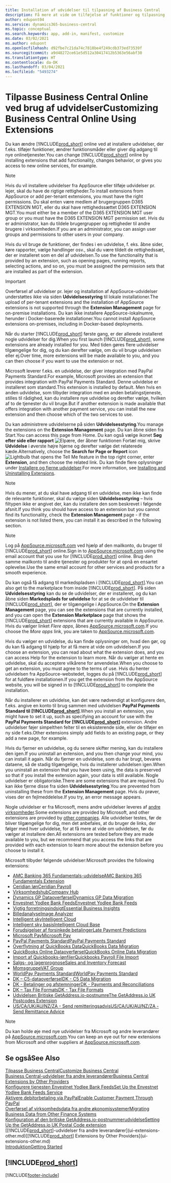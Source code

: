 ```yaml
---
title: Installation af udvidelser til tilpasning af Business Central
description: Få mere at vide om tilføjelse af funktioner og tilpasning af Business Central ved at installere udvidelser.
author: edupont04
ms.service: dynamics365-business-central
ms.topic: conceptual
ms.search.keywords: app, add-in, manifest, customize
ms.date: 03/02/2021
ms.author: edupont
ms.openlocfilehash: d92fbe7c21da74c7818be4f249cdb373ed73539f
ms.sourcegitcommit: a9d48272ce61e5d512a30417412b5363e56abf30
ms.translationtype: HT
ms.contentlocale: da-DK
ms.lasthandoff: 03/04/2021
ms.locfileid: "5493274"
---
```

# <a name="customizing-business-central-online-using-extensions"></a><span data-ttu-id="dda0a-103">Tilpasse Business Central Online ved brug af udvidelser</span><span class="sxs-lookup"><span data-stu-id="dda0a-103">Customizing Business Central Online Using Extensions</span></span>

<span data-ttu-id="dda0a-104">Du kan ændre [!INCLUDE[prod_short](includes/prod_short.md)] online ved at installere udvidelser, der f.eks. tilføjer funktioner, ændrer funktionsmåder eller giver dig adgang til nye onlinetjenester.</span><span class="sxs-lookup"><span data-stu-id="dda0a-104">You can change [!INCLUDE[prod_short](includes/prod_short.md)] online by installing extensions that add functionality, changes behavior, or gives you access to new online services, for example.</span></span>

> [!NOTE]
> <span data-ttu-id="dda0a-105">Hvis du vil installere udvidelser fra AppSource eller tilføje udvidelser pr. lejer, skal du have de rigtige rettigheder.</span><span class="sxs-lookup"><span data-stu-id="dda0a-105">To install extensions from AppSource or add per-tenant extensions, you must have the right permissions.</span></span> <span data-ttu-id="dda0a-106">Du skal enten være medlem af brugergruppen D365 EXTENSION MGT, eller du skal have rettighedssættet D365 EXTENSION MGT.</span><span class="sxs-lookup"><span data-stu-id="dda0a-106">You must either be a member of the D365 EXTENSION MGT user group or you must have the D365 EXTENSION MGT permission set.</span></span> <span data-ttu-id="dda0a-107">Hvis du er administrator, kan du tildele brugergrupper og rettigheder til andre brugere i virksomheden.</span><span class="sxs-lookup"><span data-stu-id="dda0a-107">If you are an administrator, you can assign user groups and permissions to other users in your company.</span></span>

<span data-ttu-id="dda0a-108">Hvis du vil bruge de funktioner, der findes i en udvidelse, f. eks. åbne sider, køre rapporter, vælge handlinger osv., skal du være tildelt de rettighedssæt, der er installeret som en del af udvidelsen.</span><span class="sxs-lookup"><span data-stu-id="dda0a-108">To use the functionality that is provided by an extension, such as opening pages, running reports, selecting actions, and so on, you must be assigned the permission sets that are installed as part of the extension.</span></span>

> [!IMPORTANT]  
> <span data-ttu-id="dda0a-109">Overførsel af udvidelser pr. lejer og installation af AppSource-udvidelser understøttes ikke via siden **Udvidelsesstyring** til lokale installationer.</span><span class="sxs-lookup"><span data-stu-id="dda0a-109">The upload of per-tenant extensions and the installation of AppSource extensions is not supported through the **Extension Management** page for on-premise installations.</span></span> <span data-ttu-id="dda0a-110">Du kan ikke installere AppSource-lokalnumre, herunder i Docker-baserede installationer.</span><span class="sxs-lookup"><span data-stu-id="dda0a-110">You cannot install AppSource extensions on-premises, including in Docker-based deployments.</span></span>

<span data-ttu-id="dda0a-111">Når du starter [!INCLUDE[prod_short](includes/prod_short.md)] første gang, er der allerede installeret nogle udvidelser for dig.</span><span class="sxs-lookup"><span data-stu-id="dda0a-111">When you first launch [!INCLUDE[prod_short](includes/prod_short.md)], some extensions are already installed for you.</span></span> <span data-ttu-id="dda0a-112">Med tiden gøres flere udvidelser tilgængelige for dig, og du kan derefter vælge, om du vil bruge udvidelsen eller ej.</span><span class="sxs-lookup"><span data-stu-id="dda0a-112">Over time, more extensions will be made available to you, and you can then choose if you want to use the extension or not.</span></span>

<span data-ttu-id="dda0a-113">Microsoft leverer f.eks. en udvidelse, der giver integration med PayPal Payments Standard.</span><span class="sxs-lookup"><span data-stu-id="dda0a-113">For example, Microsoft provides an extension that provides integration with PayPal Payments Standard.</span></span> <span data-ttu-id="dda0a-114">Denne udvidelse er installeret som standard.</span><span class="sxs-lookup"><span data-stu-id="dda0a-114">This extension is installed by default.</span></span>
<span data-ttu-id="dda0a-115">Men hvis en anden udvidelse, som tilbyder integration med en anden betalingstjeneste, stilles til rådighed, kan du installere nye udvidelse og derefter vælge, hvilken af to de tjenester du vil bruge.</span><span class="sxs-lookup"><span data-stu-id="dda0a-115">But if another extension is made available that offers integration with another payment service, you can install the new extension and then choose which of the two services to use.</span></span>  

<span data-ttu-id="dda0a-116">Du kan administrere udvidelserne på siden **Udvidelsesstyring**.</span><span class="sxs-lookup"><span data-stu-id="dda0a-116">You manage the extensions on the **Extension Management** page.</span></span> <span data-ttu-id="dda0a-117">Du kan åbne siden fra Start.</span><span class="sxs-lookup"><span data-stu-id="dda0a-117">You can access this page from Home.</span></span> <span data-ttu-id="dda0a-118">Du kan også vælge ikonet **Søg efter side eller rapport** ![Elpære, der åbner funktionen Fortæl mig](media/ui-search/search_small.png "Fortæl mig, hvad du vil foretage dig"), skrive **Udvidelse** i øverste højre hjørne og derefter vælge det relaterede kæde.</span><span class="sxs-lookup"><span data-stu-id="dda0a-118">Alternatively, choose the **Search for Page or Report** icon ![Lightbulb that opens the Tell Me feature](media/ui-search/search_small.png "Tell me what you want to do") in the top right corner, enter **Extension**, and then choose the related link.</span></span> <span data-ttu-id="dda0a-119">Du kan finde flere oplysninger under [Installere og fjerne udvidelser](ui-extensions-install-uninstall.md).</span><span class="sxs-lookup"><span data-stu-id="dda0a-119">For more information, see [Installing and Uninstalling Extensions](ui-extensions-install-uninstall.md).</span></span>

> [!NOTE]  
> <span data-ttu-id="dda0a-120">Hvis du mener, at du skal have adgang til en udvidelse, men ikke kan finde de relevante funktioner, skal du vælge siden **Udvidelsesstyring** – hvis filtypen ikke er angivet der, kan du installere den som beskrevet i følgende afsnit.</span><span class="sxs-lookup"><span data-stu-id="dda0a-120">If you think you should have access to an extension but you cannot find its functionality, check the **Extension Management** page - if the extension is not listed there, you can install it as described in the following section.</span></span>  

> [!NOTE]  
> <span data-ttu-id="dda0a-121">Log på [AppSource.microsoft.com](https://appsource.microsoft.com/) ved hjælp af den mailkonto, du bruger til [!INCLUDE[prod_short](includes/prod_short.md)] online.</span><span class="sxs-lookup"><span data-stu-id="dda0a-121">Sign in to [AppSource.microsoft.com](https://appsource.microsoft.com/) using the email account that you use for [!INCLUDE[prod_short](includes/prod_short.md)] online.</span></span> <span data-ttu-id="dda0a-122">Brug den samme mailkonto til andre tjenester og produkter for at opnå en ensartet oplevelse.</span><span class="sxs-lookup"><span data-stu-id="dda0a-122">Use the same email account for other services and products for a smooth experience.</span></span>  

<span data-ttu-id="dda0a-123">Du kan også få adgang til markedspladsen i [!INCLUDE[prod_short](includes/prod_short.md)].</span><span class="sxs-lookup"><span data-stu-id="dda0a-123">You can also get to the marketplace from inside [!INCLUDE[prod_short](includes/prod_short.md)].</span></span> <span data-ttu-id="dda0a-124">På siden **Udvidelsesstyring** kan du se de udvidelser, der er installeret, og du kan åbne siden **Markedsplads for udvidelse** for at se de udvidelser til [!INCLUDE[prod_short](includes/prod_short.md)], der er tilgængelige i AppSource.</span><span class="sxs-lookup"><span data-stu-id="dda0a-124">On the **Extension Management** page, you can see the extensions that are currently installed, and you can open the **Extension Marketplace** page that shows the [!INCLUDE[prod_short](includes/prod_short.md)] extensions that are currently available in AppSource.</span></span> <span data-ttu-id="dda0a-125">Hvis du vælger linket *Flere apps*, åbnes [AppSource.microsoft.com](https://appsource.microsoft.com/marketplace/apps?product=dynamics-365%3Bdynamics-365-business-central&page=1).</span><span class="sxs-lookup"><span data-stu-id="dda0a-125">If you choose the *More apps* link, you are taken to [AppSource.microsoft.com](https://appsource.microsoft.com/marketplace/apps?product=dynamics-365%3Bdynamics-365-business-central&page=1).</span></span>  

<span data-ttu-id="dda0a-126">Hvis du vælger en udvidelse, du kan finde oplysninger om, hvad den gør, og du kan få adgang til hjælp for at få mere at vide om udvidelsen.</span><span class="sxs-lookup"><span data-stu-id="dda0a-126">If you choose an extension, you can read about what the extension does, and you can access Help for the extension to learn more.</span></span> <span data-ttu-id="dda0a-127">Når du vælger at hente en udvidelse, skal du acceptere vilkårene for anvendelse.</span><span class="sxs-lookup"><span data-stu-id="dda0a-127">When you choose to get an extension, you must agree to the terms of use.</span></span> <span data-ttu-id="dda0a-128">Hvis du henter udvidelsen fra AppSource-webstedet, logges du på [!INCLUDE[prod_short](includes/prod_short.md)] for at fuldføre installationen.</span><span class="sxs-lookup"><span data-stu-id="dda0a-128">If you get the extension from the AppSource website, you will be signed in to [!INCLUDE[prod_short](includes/prod_short.md)] to complete the installation.</span></span>  

<span data-ttu-id="dda0a-129">Når du installerer en udvidelse, kan det være nødvendigt at konfigurere den, f.eks. angive en konto til brug sammen med udvidelsen **PayPal Payments Standard til [!INCLUDE[prod_short](includes/prod_short.md)]**.</span><span class="sxs-lookup"><span data-stu-id="dda0a-129">When you install an extension, you might have to set it up, such as specifying an account for use with the **PayPal Payments Standard for [!INCLUDE[prod_short](includes/prod_short.md)]** extension.</span></span>
<span data-ttu-id="dda0a-130">Andre udvidelser føjer simpelthen felter til en eksisterende side, eller de tilføjer en ny side f.eks.</span><span class="sxs-lookup"><span data-stu-id="dda0a-130">Other extensions simply add fields to an existing page, or they add a new page, for example.</span></span>   

<span data-ttu-id="dda0a-131">Hvis du fjerner en udvidelse, og du senere skifter mening, kan du installere den igen.</span><span class="sxs-lookup"><span data-stu-id="dda0a-131">If you uninstall an extension, and you then change your mind, you can install it again.</span></span> <span data-ttu-id="dda0a-132">Når du fjerner en udvidelse, som du har brugt, bevares dataene, så de stadig tilgængelige, hvis du installerer udvidelsen igen.</span><span class="sxs-lookup"><span data-stu-id="dda0a-132">When you uninstall an extension that you have been using, the data is preserved so that if you install the extension again, your data is still available.</span></span> <span data-ttu-id="dda0a-133">Nogle udvidelser er obligatoriske.</span><span class="sxs-lookup"><span data-stu-id="dda0a-133">There are some extensions that are required.</span></span> <span data-ttu-id="dda0a-134">Du kan ikke fjerne disse fra siden **Udvidelsesstyring**.</span><span class="sxs-lookup"><span data-stu-id="dda0a-134">You are prevented from uninstalling these from the **Extension Management** page.</span></span> <span data-ttu-id="dda0a-135">Hvis du prøver, vises der en fejlmeddelelse.</span><span class="sxs-lookup"><span data-stu-id="dda0a-135">If you try, an error message appears.</span></span>  

<span data-ttu-id="dda0a-136">Nogle udvidelser er fra Microsoft, mens andre udvidelser leveres af [andre virksomheder](ui-extensions-other.md).</span><span class="sxs-lookup"><span data-stu-id="dda0a-136">Some extensions are provided by Microsoft, and other extensions are provided by [other companies](ui-extensions-other.md).</span></span> <span data-ttu-id="dda0a-137">Alle udvidelser testes, før de bliver tilgængelige for dig, men det anbefales, at du bruger de links, der følger med hver udvidelse, for at få mere at vide om udvidelsen, før du vælger at installere den.</span><span class="sxs-lookup"><span data-stu-id="dda0a-137">All extensions are tested before they are made available to you, but we recommend that you access the links that are provided with each extension to learn more about the extension before you choose to install it.</span></span>  

<span data-ttu-id="dda0a-138">Microsoft tilbyder følgende udvidelser:</span><span class="sxs-lookup"><span data-stu-id="dda0a-138">Microsoft provides the following extensions:</span></span>  

* [<span data-ttu-id="dda0a-139">AMC Banking 365 Fundamentals-udvidelse</span><span class="sxs-lookup"><span data-stu-id="dda0a-139">AMC Banking 365 Fundamentals Extension</span></span>](ui-extensions-amc-banking.md)
* [<span data-ttu-id="dda0a-140">Ceridian løn</span><span class="sxs-lookup"><span data-stu-id="dda0a-140">Ceridian Payroll</span></span>](ui-extensions-ceridian-payroll.md)
* [<span data-ttu-id="dda0a-141">Virksomhedshub</span><span class="sxs-lookup"><span data-stu-id="dda0a-141">Company Hub</span></span>](ui-extensions-company-hub.md)  
* [<span data-ttu-id="dda0a-142">Dynamics GP Dataoverførsel</span><span class="sxs-lookup"><span data-stu-id="dda0a-142">Dynamics GP Data Migration</span></span>](ui-extensions-dynamicsgp-data-migration.md)
* [<span data-ttu-id="dda0a-143">Envestnet Yodlee Bank Feeds</span><span class="sxs-lookup"><span data-stu-id="dda0a-143">Envestnet Yodlee Bank Feeds</span></span>](ui-extensions-yodlee-bank-feeds.md)
* [<span data-ttu-id="dda0a-144">Vigtig forretningsindsigt</span><span class="sxs-lookup"><span data-stu-id="dda0a-144">Essential Business Insights</span></span>](ui-extensions-essential-business-insights.md)
* [<span data-ttu-id="dda0a-145">Billedanalyse</span><span class="sxs-lookup"><span data-stu-id="dda0a-145">Image Analyzer</span></span>](ui-extensions-image-analyzer.md)
* [<span data-ttu-id="dda0a-146">Intelligent sky</span><span class="sxs-lookup"><span data-stu-id="dda0a-146">Intelligent Cloud</span></span>](ui-extensions-data-replication.md)
* [<span data-ttu-id="dda0a-147">Intelligent sky basis</span><span class="sxs-lookup"><span data-stu-id="dda0a-147">Intelligent Cloud Base</span></span>](ui-extensions-intelligent-cloud.md)  
* [<span data-ttu-id="dda0a-148">Forudsigelser af forsinkede betalinger</span><span class="sxs-lookup"><span data-stu-id="dda0a-148">Late Payment Predictions</span></span>](ui-extensions-late-payment-prediction.md)
* [<span data-ttu-id="dda0a-149">Microsoft Pay</span><span class="sxs-lookup"><span data-stu-id="dda0a-149">Microsoft Pay</span></span>](ui-extensions-microsoft-pay-payments.md)
* [<span data-ttu-id="dda0a-150">PayPal Payments Standard</span><span class="sxs-lookup"><span data-stu-id="dda0a-150">PayPal Payments Standard</span></span>](ui-extensions-paypal-payments-standard.md)
* [<span data-ttu-id="dda0a-151">Overflytning af QuickBooks Data</span><span class="sxs-lookup"><span data-stu-id="dda0a-151">QuickBooks Data Migration</span></span>](ui-extensions-quickbooks-data-migration.md)
* [<span data-ttu-id="dda0a-152">QuickBooks Online Dataoverførsel</span><span class="sxs-lookup"><span data-stu-id="dda0a-152">QuickBooks Online Data Migration</span></span>](ui-extensions-quickbooks-online-data-migration.md)
* [<span data-ttu-id="dda0a-153">Import af Quickbooks-lønfiler</span><span class="sxs-lookup"><span data-stu-id="dda0a-153">Quickbooks Payroll File Import</span></span>](ui-extensions-quickbooks-payroll.md)
* [<span data-ttu-id="dda0a-154">Salgs- og lagerprognose</span><span class="sxs-lookup"><span data-stu-id="dda0a-154">Sales and Inventory Forecast</span></span>](ui-extensions-sales-forecast.md)
* [<span data-ttu-id="dda0a-155">Momsgruppe</span><span class="sxs-lookup"><span data-stu-id="dda0a-155">VAT Group</span></span>](ui-extensions-vat-group.md)
* [<span data-ttu-id="dda0a-156">WorldPay Payments Standard</span><span class="sxs-lookup"><span data-stu-id="dda0a-156">WorldPay Payments Standard</span></span>](ui-extensions-worldpay-payments-standard.md)
* [<span data-ttu-id="dda0a-157">DK – C5-dataoverførsel</span><span class="sxs-lookup"><span data-stu-id="dda0a-157">DK - C5 Data Migration</span></span>](ui-extensions-c5-data-migration.md)
* [<span data-ttu-id="dda0a-158">DK - Betalinger og afstemninger</span><span class="sxs-lookup"><span data-stu-id="dda0a-158">DK - Payments and Reconciliations</span></span>](ui-extensions-payments-reconciliation-formats-dk.md)
* [<span data-ttu-id="dda0a-159">DK – Tax File Formats</span><span class="sxs-lookup"><span data-stu-id="dda0a-159">DK - Tax File Formats</span></span>](ui-extensions-tax-file-formats-dk.md)
* [<span data-ttu-id="dda0a-160">Udvidelsen Britiske GetAddress.io-postnumre</span><span class="sxs-lookup"><span data-stu-id="dda0a-160">The GetAddress.io UK Postcodes Extension</span></span>](LocalFunctionality/UnitedKingdom/ui-extensions-getaddressio.md)  
* [<span data-ttu-id="dda0a-161">US/CA/UK/AU/NZ/ZA - Send remitteringsadvis</span><span class="sxs-lookup"><span data-stu-id="dda0a-161">US/CA/UK/AU/NZ/ZA - Send Remittance Advice</span></span>](ui-extensions-send-remittance-advice.md)

> [!NOTE]  
> <span data-ttu-id="dda0a-162">Du kan holde øje med nye udvidelser fra Microsoft og andre leverandører på [AppSource.microsoft.com](https://appsource.microsoft.com/marketplace/apps?product=dynamics-365%3Bdynamics-365-business-central&page=1).</span><span class="sxs-lookup"><span data-stu-id="dda0a-162">You can keep an eye out for new extensions from Microsoft and other suppliers at [AppSource.microsoft.com](https://appsource.microsoft.com/marketplace/apps?product=dynamics-365%3Bdynamics-365-business-central&page=1).</span></span>

## <a name="see-also"></a><span data-ttu-id="dda0a-163">Se også</span><span class="sxs-lookup"><span data-stu-id="dda0a-163">See Also</span></span>

[<span data-ttu-id="dda0a-164">Tilpasse Business Central</span><span class="sxs-lookup"><span data-stu-id="dda0a-164">Customize Business Central</span></span>](ui-customizing-overview.md)  
[<span data-ttu-id="dda0a-165">Business Central-udvidelser fra andre leverandører</span><span class="sxs-lookup"><span data-stu-id="dda0a-165">Business Central Extensions by Other Providers</span></span>](ui-extensions-other.md)  
[<span data-ttu-id="dda0a-166">Konfigurere tjenesten Envestnet Yodlee Bank Feeds</span><span class="sxs-lookup"><span data-stu-id="dda0a-166">Set Up the Envestnet Yodlee Bank Feeds Service</span></span>](bank-how-setup-bank-statement-service.md)  
[<span data-ttu-id="dda0a-167">Aktivere debitorbetaling via PayPal</span><span class="sxs-lookup"><span data-stu-id="dda0a-167">Enable Customer Payment Through PayPal</span></span>](sales-how-enable-payment-service-extensions.md)  
[<span data-ttu-id="dda0a-168">Overførsel af virksomhedsdata fra andre økonomisystemer</span><span class="sxs-lookup"><span data-stu-id="dda0a-168">Migrating Business Data from Other Finance Systems</span></span>](across-import-data-configuration-packages.md)  
[<span data-ttu-id="dda0a-169">Konfiguration af den britiske GetAddress.io-postnummerudvidelse</span><span class="sxs-lookup"><span data-stu-id="dda0a-169">Setting Up the GetAddress.io UK Postal Code extension</span></span>](LocalFunctionality/UnitedKingdom/uk-setup-postal-code-service.md)  
<span data-ttu-id="dda0a-170">[[!INCLUDE[prod_short](includes/prod_short.md)]-udvidelser fra andre leverandører](ui-extensions-other.md)</span><span class="sxs-lookup"><span data-stu-id="dda0a-170">[[!INCLUDE[prod_short](includes/prod_short.md)] Extensions by Other Providers](ui-extensions-other.md)</span></span>  
[<span data-ttu-id="dda0a-171">Introduktion</span><span class="sxs-lookup"><span data-stu-id="dda0a-171">Getting Started</span></span>](product-get-started.md)  

## [!INCLUDE[prod_short](includes/free_trial_md.md)]  


[!INCLUDE[footer-include](includes/footer-banner.md)]
